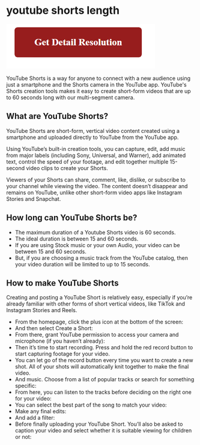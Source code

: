 # youtube shorts length

[![youtube shorts length](gett-detail.png)](https://github.com/techtar0get/youtube.shorts.length)

YouTube Shorts is a way for anyone to connect with a new audience using just a smartphone and the Shorts camera in the YouTube app. YouTube's Shorts creation tools makes it easy to create short-form videos that are up to 60 seconds long with our multi-segment camera.

## What are YouTube Shorts?

YouTube Shorts are short-form, vertical video content created using a smartphone and uploaded directly to YouTube from the YouTube app.

Using YouTube’s built-in creation tools, you can capture, edit, add music from major labels (including Sony, Universal, and Warner), add animated text, control the speed of your footage, and edit together multiple 15-second video clips to create your Shorts.

Viewers of your Shorts can share, comment, like, dislike, or subscribe to your channel while viewing the video. The content doesn’t disappear and remains on YouTube, unlike other short-form video apps like Instagram Stories and Snapchat.

## How long can YouTube Shorts be? 

* The maximum duration of a Youtube Shorts video is 60 seconds.
* The ideal duration is between 15 and 60 seconds.
* If you are using Stock music or your own Audio, your video can be between 15 and 60 seconds.
* But, if you are choosing a music track from the YouTube catalog, then your video duration will be limited to up to 15 seconds.

## How to make YouTube Shorts

Creating and posting a YouTube Short is relatively easy, especially if you’re already familiar with other forms of short vertical videos, like TikTok and Instagram Stories and Reels. 

* From the homepage, click the plus icon at the bottom of the screen: 
* And then select Create a Short: 
* From there, grant YouTube permission to access your camera and microphone (if you haven’t already): 
* Then it’s time to start recording. Press and hold the red record button to start capturing footage for your video.
* You can let go of the record button every time you want to create a new shot. All of your shots will automatically knit together to make the final video.
* And music. Choose from a list of popular tracks or search for something specific: 
* From here, you can listen to the tracks before deciding on the right one for your video: 
* You can select the best part of the song to match your video: 
* Make any final edits: 
* And add a filter: 
* Before finally uploading your YouTube Short. You’ll also be asked to caption your video and select whether it is suitable viewing for children or not:
